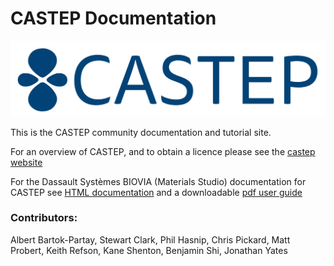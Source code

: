 # CASTEP Documentation


![Screenshot](img/CASTEP_Logo_2.png)

This is the CASTEP community documentation and tutorial site.

For an overview of CASTEP, and to obtain a licence please see the
[castep website](http://www.castep.org)

For the Dassault Systèmes BIOVIA (Materials Studio) documentation for
CASTEP see [HTML documentation](http://www.tcm.phy.cam.ac.uk/castep/documentation/WebHelp/CASTEP.html)
and a downloadable
[pdf user guide](http://www-users.york.ac.uk/~mijp1/MS_CASTEP_Guide.pdf)

### Contributors: 
Albert Bartok-Partay, Stewart Clark, Phil Hasnip, Chris Pickard, Matt Probert, Keith Refson, Kane Shenton, Benjamin Shi, Jonathan Yates

